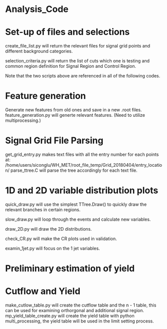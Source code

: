 # Analysis_Code

# Set-up of files and selections
create_file_list.py will return the relevant files for signal grid points and different background categories.

selection_criteria.py will return the list of cuts which one is testing and common region definition for Signal Region and Control Region.

Note that the two scripts above are referenced in all of the following codes.

# Feature generation
Generate new features from old ones and save in a new .root files.
feature_generation.py will generte relevant features. (Need to utilize multiprocessing.)

# Signal Grid File Parsing
get_grid_entry.py makes text files with all the entry number for each points at:
/home/users/siconglu/WH_MET/root_file_temp/Grid_20180404/entry_location/
parse_ttree.C will parse the tree accordingly for each text file.


# 1D and 2D variable distribution plots
quick_draw.py will use the simplest TTree.Draw() to quickly draw the relevant branches in certain regions.

slow_draw.py will loop through the events and calculate new variables.

draw_2D.py will draw the 2D distributions.

check_CR.py will make the CR plots used in validation.

examin_1jet.py will focus on the 1 jet variables.


# Preliminary estimation of yield
 

# Cutflow and Yield
make_cutlow_table.py will create the cutflow table and the n - 1 table, this can be used for examining orthorgonal and additional signal region.
mp_yield_table_create.py will create the yield table with python multi_processing, the yield table will be used in the limit setting process. 




